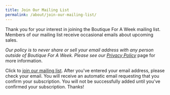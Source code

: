 ```yaml
---
title: Join Our Mailing List
permalink: /about/join-our-mailing-list/
---
```


Thank you for your interest in joining the Boutique For A Week mailing list. Members of our mailing list receive occasional emails about upcoming sales.

_Our policy is to never share or sell your email address with any person outside of Boutique For A Week. Please see our_ _[Privacy Policy](/privacy-policy/)_ page for more information.

Click to [join our mailing list](https://www.mysalemanager.net/mal_start.aspx?partnercode=BFAW). After you've entered your email address, please check your email. You will receive an automatic email requesting that you confirm your subscription. You will not be successfully added until you've confirmed your subscription. Thanks!
